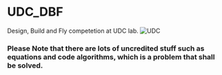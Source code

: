 # UDC_DBF
Design, Build and Fly competetion at UDC lab.
![UDC](https://github.com/ASalahHammad/UDC_DBF_23/assets/108685903/5ddc1b7b-6e65-4bf4-9fbc-5f01feca9504)
### Please Note that there are lots of uncredited stuff such as equations and code algorithms, which is a problem that shall be solved.
